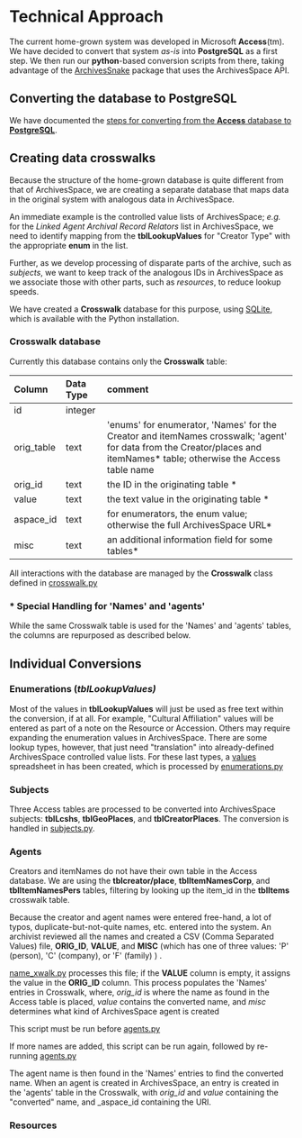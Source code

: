 ﻿
# Technical Approach

The current home-grown system was developed in Microsoft **Access**(tm).  We have decided to convert that system _as-is_ into **PostgreSQL** as a first step.   We then run our **python**-based conversion scripts from there,  taking advantage of the [ArchivesSnake](https://github.com/archivesspace-labs/ArchivesSnake/) package that uses the ArchivesSpace API.

## Converting the database to PostgreSQL

We have documented the  [steps for converting from the **Access** database to **PostgreSQL**](db_conversion.md).


## Creating data crosswalks

Because the structure of the home-grown database is quite different from that of ArchivesSpace, we are creating a separate database that maps data in the original system with analogous data in ArchivesSpace.

An immediate example is the controlled value lists of ArchivesSpace; _e.g._ for the _Linked Agent Archival Record Relators_ list in ArchivesSpace, we need to identify mapping from the **tblLookupValues** for "Creator Type" with the appropriate **enum** in the list.

Further, as we develop processing of disparate parts of the archive, such as _subjects_, we want to keep track of the analogous IDs in ArchivesSpace as we associate those with other parts, such as _resources_, to reduce lookup speeds.

We have created a **Crosswalk** database for this purpose, using [SQLite](https://www.sqlite.org/index.html), which is available with the Python installation.

### Crosswalk database

Currently this database contains only the **Crosswalk** table:

|  Column | Data Type | comment |
| :--------- | :---------- | :---------- |
| id | integer | |
| orig_table | text | 'enums' for enumerator, 'Names' for the Creator and itemNames crosswalk; 'agent' for data from the Creator/places and itemNames* table; otherwise the Access table name |
| orig_id | text | the ID in the originating table * |
| value | text | the text value in the originating table * |
| aspace_id | text | for enumerators, the enum value; otherwise the full ArchivesSpace URL* |
| misc | text | an additional information field for some tables* |

All interactions with the database are managed by the  **Crosswalk** class defined in [crosswalk.py](../src/archivesspace_jsonmodel_converter/crosswalker.py)

### * Special Handling for 'Names' and 'agents'

While the same Crosswalk table is used for the 'Names' and 'agents' tables, the columns are repurposed as described below.

## Individual Conversions

### Enumerations (_tblLookupValues)_

Most of the values in  **tblLookupValues** will just be used as free text within the conversion, if at all.  For example, "Cultural Affiliation" values will be entered as part of a note on the Resource or Accession.  Others may require expanding the enumeration values in ArchivesSpace. There are some lookup types, however, that just need "translation" into already-defined ArchivesSpace controlled value lists.  For these last types, a [values](../values2enums.csv) spreadsheet in has been created, which is processed by [enumerations.py](../src/archivesspace_jsonmodel_converter/enumerations.py)

### Subjects

Three Access tables are processed to be converted into ArchivesSpace subjects: **tblLcshs**, **tblGeoPlaces**, and **tblCreatorPlaces**.  The conversion is handled in 
[subjects.py](../src/archivesspace_jsonmodel_converter/subjects.py).

### Agents

Creators and itemNames do not have their own table in the Access database.  We are using the **tblcreator/place**, **tblItemNamesCorp**, and **tblItemNamesPers** tables, filtering by looking up the item_id in the **tblItems** crosswalk table.

Because the creator and agent names were entered free-hand, a lot of typos, duplicate-but-not-quite names, etc. entered into the system.  An archivist reviewed all the names and created a CSV (Comma Separated Values) file, **ORIG_ID**, **VALUE**, and **MISC** (which has one of three values: 'P' (person), 'C' (company), or 'F' (family) ) . 

[name_xwalk.py](../src/archivesspace_jsonmodel_converter/name_xwalk.py) processes this file; if the **VALUE** column is empty, it assigns the value in the **ORIG_ID** column.  This process populates the 'Names' entries in Crosswalk, where, _orig_id_ is where the name as found in the Access table is placed,  _value_ contains the converted name, and _misc_ determines what kind of ArchivesSpace agent is created

This script must be run before [agents.py](../src/archivesspace_jsonmodel_converter/agents.py)

If more names are added, this script can be run again, followed by re-running [agents.py](../src/archivesspace_jsonmodel_converter/agents.py)

The agent name is then found in the 'Names' entries to find the converted name.  When an agent is created in ArchivesSpace, an entry is created in the 'agents' table in the Crosswalk, with _orig_id_ and _value_ containing the "converted" name, and _aspace_id containing the URI.


### Resources
































